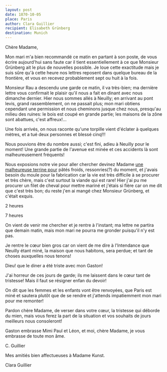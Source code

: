 ```yaml
---
layout: post
date: 1870-10-05
place: Paris
author: Clara Guillier
recipient: Elisabeth Grünberg
destination: Munich
---
```


Chère Madame,


Mon mari m'a bien recommandé ce matin en partant à son poste, de vous écrire
aujourd'hui sans faute car il tient essentiellement à ce que Monsieur Grünberg
ait le plus de nouvelles possible. Je loue cette exactitude mais je suis sûre
qu'à cette heure nos lettres reposent dans quelque bureau de la frontière, et
vous en recevez probablement sept ou huit à la fois.

Monsieur Rau a descendu une garde ce matin, il va très-bien; ma dernière lettre
vous confirmait le plaisir qu'il nous a fait en dinant avec nous dimanche
dernier. Hier nous sommes allés à Neuilly; en arrivant au pont levis, grand
rassemblement, on ne passait plus; mon mari obtiens cependant une permission et
nous cheminons jusque chez nous, presqu'au milieu des ruines: le bois est coupé
en grande partie; les maisons de la zône sont abattues, c'est affreux!...

Une fois arrivés, on nous raconte qu'une torpille vient d'éclater à quelques
mètres, et a tué deux personnes et blessé cinq!!!

Nous pouvions être du nombre aussi; c'est fini, adieu à Neuilly pour le moment!
Une grande partie de l'avenue est minée et ces accidents là sont
malheureusement fréquents!

Nous exposions notre vie pour aller chercher devinez Madame
<ins class="straight">une malheureuse terrine pour</ins> pâtés froids,
ressonries(?) du moment, et j'avais 
besoin du moule pour la fabrication car la vie est très difficile à se procurer
et très chère, mais c'est surtout la viande qui est rare! Hier j'ai pu me
procurer un filet de cheval pour mettre mariné et j'étais si fière car on me
dit que c'est très bon; du reste j'en ai mangé chez Monsieur Grünberg, et
c'était exquis.

2 heures

7 heures

On vient de venir me chercher et je rentre à l'instant; ma lettre ne partira
que demain matin, mais mon mari ne pourra me gronder puisqu'il n'y est pas.

Je rentre le cœur bien gros car on vient de me dire à l'Intendance que Neuilly
étant miné, la maison que nous habitons, sera perdue; et tant de choses
auxquelles nous tenons!

Dieu! que le diner a été triste avec mon Gaston! 

J'ai horreur de ces jours de garde; ils me laissent dans le cœur tant de
tristesse! Mais il faut se résigner enfan du devoir!

On dit que les femmes et les enfants vont être renvoyées, que Paris est miné
et sautera plutôt que de se rendre et j'attends impatiemment mon mari pour me
remonter!

Pardon chère Madame, de verser dans votre cœur, la tristesse qui déborde du
mien, mais vous ferez la part de la situation et vos souhaits de jours
meilleurs nous consoleront!

Gaston embrasse Mimi Paul et Léon, et moi, chère Madame, je vous embrasse de
toute mon âme.

C. Guillier


Mes amitiés bien affectueuses à Madame Kunst.


Clara Guillier
